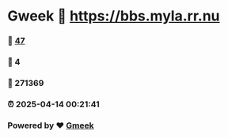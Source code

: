 # Gweek :link: https://bbs.myla.rr.nu 
### :page_facing_up: [47](https://bbs.myla.rr.nu/tag.html) 
### :speech_balloon: 4 
### :hibiscus: 271369 
### :alarm_clock: 2025-04-14 00:21:41 
### Powered by :heart: [Gmeek](https://github.com/Meekdai/Gmeek)
